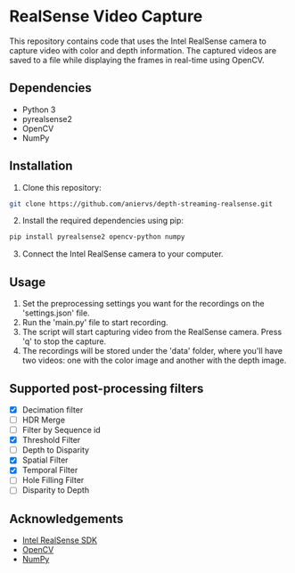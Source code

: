 # RealSense Video Capture

This repository contains code that uses the Intel RealSense camera to capture video with color and depth information. The captured videos are saved to a file while displaying the frames in real-time using OpenCV.

## Dependencies

- Python 3
- pyrealsense2
- OpenCV
- NumPy

## Installation

1. Clone this repository:

```Bash
git clone https://github.com/aniervs/depth-streaming-realsense.git
```
 
2. Install the required dependencies using pip:

```Bash
pip install pyrealsense2 opencv-python numpy
```
 
3. Connect the Intel RealSense camera to your computer.

## Usage

1. Set the preprocessing settings you want for the recordings on the 'settings.json' file.
2. Run the 'main.py' file to start recording.
3. The script will start capturing video from the RealSense camera. Press 'q' to stop the capture.
4. The recordings will be stored under the 'data' folder, where you'll have two videos: one with the color image and another with the depth image.

## Supported post-processing filters 
  - [x] Decimation filter
  - [ ] HDR Merge
  - [ ] Filter by Sequence id
  - [x] Threshold Filter
  - [ ] Depth to Disparity
  - [x] Spatial Filter
  - [x] Temporal Filter
  - [ ] Hole Filling Filter
  - [ ] Disparity to Depth

## Acknowledgements

- [Intel RealSense SDK](https://github.com/IntelRealSense/librealsense)
- [OpenCV](https://opencv.org/)
- [NumPy](https://numpy.org/)


